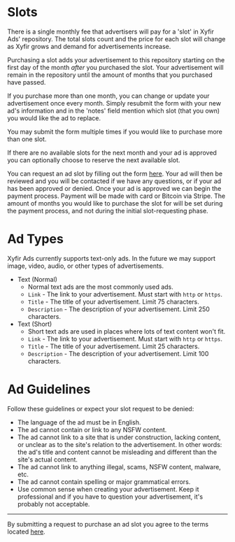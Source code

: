 # Slots

There is a single monthly fee that advertisers will pay for a 'slot' in Xyfir Ads' repository. The total slots count and the price for each slot will change as Xyfir grows and demand for advertisements increase.

Purchasing a slot adds your advertisement to this repository starting on the first day of the month *after* you purchased the slot. Your advertisement will remain in the repository until the amount of months that you purchased have passed.

If you purchase more than one month, you can change or update your advertisement once every month. Simply resubmit the form with your new ad's information and in the 'notes' field mention which slot (that you own) you would like the ad to replace.

You may submit the form multiple times if you would like to purchase more than one slot.

If there are no available slots for the next month and your ad is approved you can optionally choose to reserve the next available slot.

You can request an ad slot by filling out the form [here](https://xyfir.com/#/advertise). Your ad will then be reviewed and you will be contacted if we have any questions, or if your ad has been approved or denied. Once your ad is approved we can begin the payment process. Payment will be made with card or Bitcoin via Stripe. The amount of months you would like to purchase the slot for will be set during the payment process, and not during the initial slot-requesting phase.

# Ad Types

Xyfir Ads currently supports text-only ads. In the future we may support image, video, audio, or other types of advertisements.

- Text (Normal)
  - Normal text ads are the most commonly used ads.
  - `Link` - The link to your advertisement. Must start with `http` or `https`.
  - `Title` - The title of your advertisement. Limit 75 characters.
  - `Description` - The description of your advertisement. Limit 250 characters.
- Text (Short)
  - Short text ads are used in places where lots of text content won't fit.
  - `Link` - The link to your advertisement. Must start with `http` or `https`.
  - `Title` - The title of your advertisement. Limit 25 characters.
  - `Description` - The description of your advertisement. Limit 100 characters.

# Ad Guidelines

Follow these guidelines or expect your slot request to be denied:

- The language of the ad must be in English.
- The ad cannot contain or link to any NSFW content.
- The ad cannot link to a site that is under construction, lacking content, or unclear as to the site's relation to the advertisement. In other words: the ad's title and content cannot be misleading and different than the site's actual content.
- The ad cannot link to anything illegal, scams, NSFW content, malware, etc.
- The ad cannot contain spelling or major grammatical errors.
- Use common sense when creating your advertisement. Keep it professional and if you have to question your advertisement, it's probably not acceptable.

---

By submitting a request to purchase an ad slot you agree to the terms located [here](https://xyfir.com/#/documentation/xyfir-ads/tos).